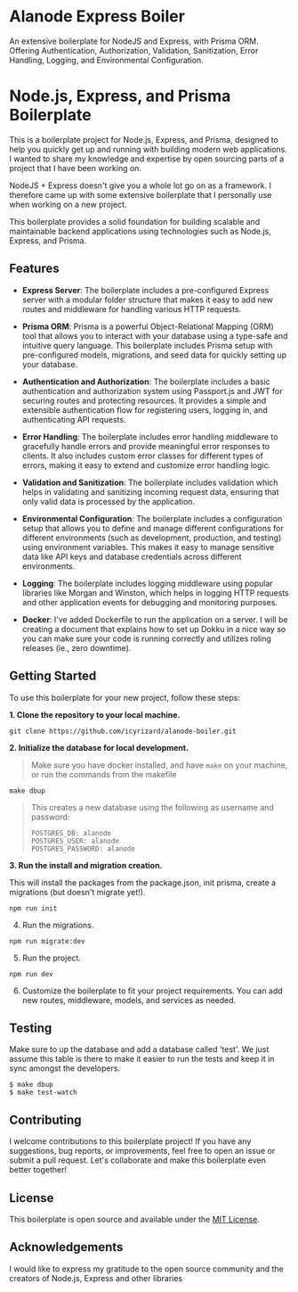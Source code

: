 # Alanode Express Boiler
An extensive boilerplate for NodeJS and Express, with Prisma ORM. Offering Authentication, Authorization, Validation, Sanitization, Error Handling, Logging, and Environmental Configuration.


# Node.js, Express, and Prisma Boilerplate

This is a boilerplate project for Node.js, Express, and Prisma, designed to help you quickly get up and running with building modern web applications.  
I wanted to share my knowledge and expertise by open sourcing parts of a project that I have been working on. 

NodeJS + Express doesn't give you a whole lot go on as a framework. I therefore came up with some extensive boilerplate that I personally use when 
working on a new project.

This boilerplate provides a solid foundation for building scalable and maintainable backend applications using
technologies such as Node.js, Express, and Prisma.

## Features

- **Express Server**: 
The boilerplate includes a pre-configured Express server with a modular folder structure that makes it easy to add new routes and middleware for handling various HTTP requests.

- **Prisma ORM**: 
Prisma is a powerful Object-Relational Mapping (ORM) tool that allows you to interact with your database using a type-safe and intuitive query language. This boilerplate includes Prisma setup with pre-configured models, migrations, and seed data for quickly setting up your database.

- **Authentication and Authorization**: 
The boilerplate includes a basic authentication and authorization system using Passport.js and JWT for securing routes and protecting resources. It provides a simple and extensible authentication flow for registering users, logging in, and authenticating API requests.

- **Error Handling**: 
The boilerplate includes error handling middleware to gracefully handle errors and provide meaningful error responses to clients. It also includes custom error classes for different types of errors, making it easy to extend and customize error handling logic.

- **Validation and Sanitization**: 
The boilerplate includes validation which helps in validating and sanitizing incoming request data, ensuring that only valid data is processed by the application.

- **Environmental Configuration**: 
The boilerplate includes a configuration setup that allows you to define and manage different configurations for different environments (such as development, production, and testing) using environment variables. This makes it easy to manage sensitive data like API keys and database credentials across different environments.

- **Logging**:
The boilerplate includes logging middleware using popular libraries like Morgan and Winston, which helps in logging HTTP requests and other application events for debugging and monitoring purposes.

- **Docker**: 
I've added Dockerfile to run the application on a server. I will be creating a document that explains how to set up Dokku in a nice way so you can make sure your code is running correctly and utilizes roling releases (ie., zero downtime).

## Getting Started

To use this boilerplate for your new project, follow these steps:

**1. Clone the repository to your local machine.**

~~~
git clone https://github.com/icyrizard/alanode-boiler.git
~~~

**2. Initialize the database for local development.**

> Make sure you have docker installed, and have `make` on your machine, or run the commands from the makefile

~~~
make dbup
~~~

> This creates a new database using the following as username and password:
> ~~~
> POSTGRES_DB: alanode
> POSTGRES_USER: alanode
> POSTGRES_PASSWORD: alanode
> ~~~

**3. Run the install and migration creation.**

This will install the packages from the package.json, init prisma, create a migrations (but doesn't migrate yet!).

~~~
npm run init
~~~

4. Run the migrations.

~~~
npm run migrate:dev
~~~

5. Run the project.

~~~
npm run dev
~~~

6. Customize the boilerplate to fit your project requirements. You can add new routes, middleware, models, and services as needed.

## Testing
Make sure to up the database and add a database called 'test'. We just assume this table is there to make it easier to run the tests
and keep it in sync amongst the developers.

~~~
$ make dbup
$ make test-watch
~~~

## Contributing

I welcome contributions to this boilerplate project! If you have any suggestions, bug reports, or improvements, feel free to open an issue or submit a pull request. Let's collaborate and make this boilerplate even better together!

## License

This boilerplate is open source and available under the [MIT License](LICENSE).

## Acknowledgements

I would like to express my gratitude to the open source community and the creators of Node.js, Express and other libraries



